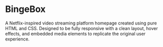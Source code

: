 # BingeBox
A Netflix-inspired video streaming platform homepage created using pure HTML and CSS. Designed to be fully responsive with a clean layout, hover effects, and embedded media elements to replicate the original user experience.
